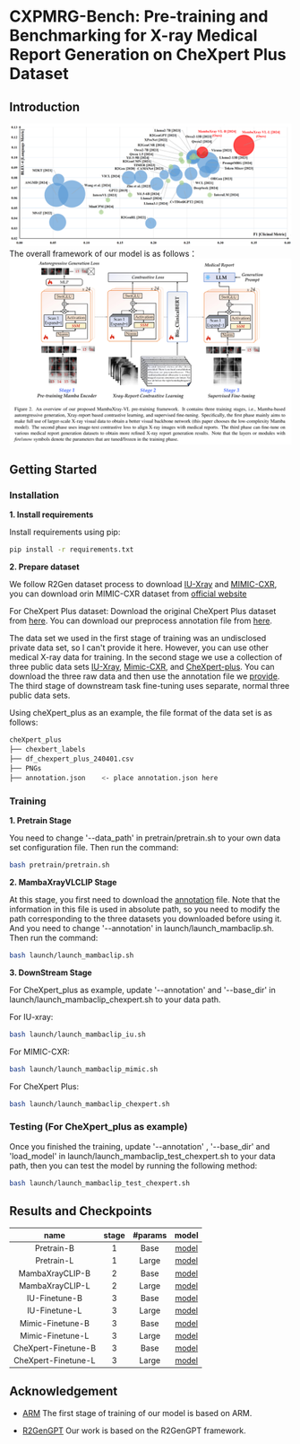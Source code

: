 # CXPMRG-Bench: Pre-training and Benchmarking for X-ray Medical Report Generation on CheXpert Plus Dataset

## Introduction
![overall](https://github.com/Event-AHU/Medical_Image_Analysis/blob/main/CXPMRG_Bench_MambaXray_VL/CXPMRG_Bench.png)
The overall framework of our model is as follows：
![overview](https://github.com/Event-AHU/Medical_Image_Analysis/blob/main/CXPMRG_Bench_MambaXray_VL/CXPMRG_benchmark02.png)

## Getting Started
### Installation

**1. Install requirements**

Install requirements using pip:

```bash
pip install -r requirements.txt
```


**2. Prepare dataset**

We follow R2Gen dataset process to download [IU-Xray](https://drive.google.com/file/d/1c0BXEuDy8Cmm2jfN0YYGkQxFZd2ZIoLg/view) and [MIMIC-CXR](https://drive.google.com/file/d/1DS6NYirOXQf8qYieSVMvqNwuOlgAbM_E/view?usp=sharing), you can download orin MIMIC-CXR dataset from [official website](https://physionet.org/content/mimic-cxr-jpg/2.0.0/)

For CheXpert Plus dataset: Download the original CheXpert Plus dataset from [here](https://stanfordaimi.azurewebsites.net/datasets/5158c524-d3ab-4e02-96e9-6ee9efc110a1). You can download our preprocess annotation file from [here](https://drive.google.com/file/d/1vjh8GXaFQYJXJeLaxLnFtvZxuSZscQd_/view?usp=sharing).

The data set we used in the first stage of training was an undisclosed private data set, so I can't provide it here. However, you can use other medical X-ray data for training. In the second stage we use a collection of three public data sets [IU-Xray](https://drive.google.com/file/d/1c0BXEuDy8Cmm2jfN0YYGkQxFZd2ZIoLg/view), [Mimic-CXR](https://physionet.org/content/mimic-cxr-jpg/2.0.0/), and [CheXpert-plus](https://stanfordaimi.azurewebsites.net/datasets/5158c524-d3ab-4e02-96e9-6ee9efc110a1). You can download the three raw data and then use the annotation file we [provide](https://drive.google.com/file/d/1o3uGa__FRJQo0iC-By63XzIarsErgucb/view?usp=drive_link). The third stage of downstream task fine-tuning uses separate, normal three public data sets.

Using cheXpert_plus as an example, the file format of the data set is as follows:
```bash
cheXpert_plus 
├── chexbert_labels
├── df_chexpert_plus_240401.csv
├── PNGs
├── annotation.json    <- place annotation.json here
```

### Training

**1. Pretrain Stage**

You need to change '--data_path' in pretrain/pretrain.sh to your own data set configuration file. Then run the command:
```bash
bash pretrain/pretrain.sh
```

**2. MambaXrayVLCLIP Stage**

At this stage, you first need to download the [annotation](https://drive.google.com/file/d/1o3uGa__FRJQo0iC-By63XzIarsErgucb/view?usp=drive_link) file. Note that the information in this file is used in absolute path, so you need to modify the path corresponding to the three datasets you downloaded before using it. And you need to change '--annotation' in launch/launch_mambaclip.sh. Then run the command:
```bash
bash launch/launch_mambaclip.sh
```

**3. DownStream Stage**

For CheXpert_plus as example, update '--annotation' and '--base_dir' in launch/launch_mambaclip_chexpert.sh to your data path.

For IU-xray:
```bash
bash launch/launch_mambaclip_iu.sh
```

For MIMIC-CXR:
```bash
bash launch/launch_mambaclip_mimic.sh
```

For CheXpert Plus:
```bash
bash launch/launch_mambaclip_chexpert.sh
```


### Testing (For CheXpert_plus as example)

Once you finished the training, update '--annotation' , '--base_dir' and 'load_model' in launch/launch_mambaclip_test_chexpert.sh to your data path, then you can test the model by running the following method:

```bash
bash launch/launch_mambaclip_test_chexpert.sh
```

## Results and Checkpoints
| name | stage | #params | model |
|:---:|:---:|:---:|:---:|
| Pretrain-B          | 1 | Base  | [model](https://drive.google.com/file/d/17hQy_VAChRIXySUslUexYY8HlNGXXFrY/view?usp=sharing) |
| Pretrain-L          | 1 | Large | [model](https://drive.google.com/file/d/1TTpG5LIzngbuWxjTXWdhhcRNPEHlMJkG/view?usp=sharing) |
| MambaXrayCLIP-B     | 2 | Base  | [model](https://drive.google.com/file/d/16BqLKpvfLghLB7-ijoVbanFmsu2Y9tit/view?usp=sharing) |
| MambaXrayCLIP-L     | 2 | Large | [model](https://drive.google.com/file/d/1borqq55uoBYTR6lRfowdG4u3mSOWUnJ7/view?usp=sharing) |
| IU-Finetune-B       | 3 | Base  | [model](https://drive.google.com/file/d/1Dw4YOUZjMSyZ-N84MfhdHoJIw6B_-_lC/view?usp=sharing) |
| IU-Finetune-L       | 3 | Large | [model](https://drive.google.com/file/d/1eVR5LAkvWaj3wCOHnvoXg6ArbHZy07sl/view?usp=sharing) |
| Mimic-Finetune-B    | 3 | Base  | [model](https://drive.google.com/file/d/1toF888tdpxPKX7h1A-QFCL7Itega7L-k/view?usp=sharing) |
| Mimic-Finetune-L    | 3 | Large | [model](https://drive.google.com/file/d/124d-FeJyuShFA7x6_2SBrMMx20Pj4OKX/view?usp=sharing) |
| CheXpert-Finetune-B | 3 | Base  | [model](https://drive.google.com/file/d/13JIZ4IgMI4OwblemX-5KyNucD30jBKk9/view?usp=sharing) |
| CheXpert-Finetune-L | 3 | Large | [model](https://drive.google.com/file/d/1FfljNgp4PKSeiqsT2CeSCSA1WlbjrNng/view?usp=sharing) |

## Acknowledgement

+ [ARM](https://github.com/OliverRensu/ARM) The first stage of training of our model is based on ARM.

+ [R2GenGPT](https://github.com/wang-zhanyu/R2GenGPT/tree/main) Our work is based on the R2GenGPT framework.
